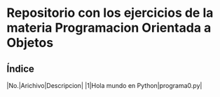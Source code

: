 # Repositorio con los ejercicios de la materia Programacion Orientada a Objetos

## Índice 

|No.|Arichivo|Descripcion|
|1|Hola mundo en Python|programa0.py|
